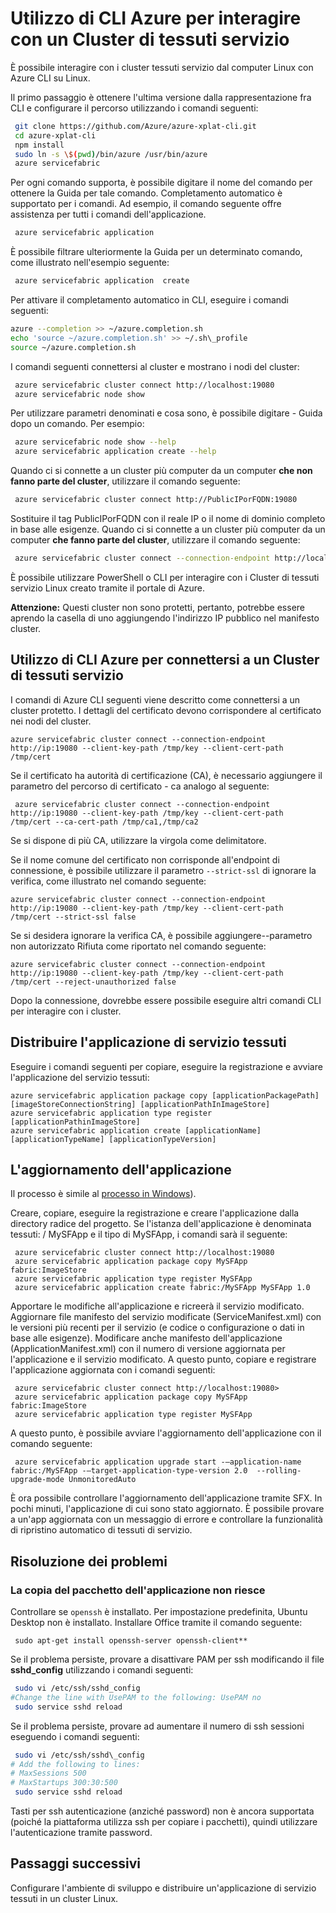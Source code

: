 <properties
   pageTitle="Interazione con i cluster di servizio tessuti usa CLI | Microsoft Azure"
   description="Come usare Azure CLI per interagire con un cluster di tessuti di servizio"
   services="service-fabric"
   documentationCenter=".net"
   authors="mani-ramaswamy"
   manager="timlt"
   editor=""/>

<tags
   ms.service="service-fabric"
   ms.devlang="dotNet"
   ms.topic="article"
   ms.tgt_pltfrm="NA"
   ms.workload="NA"
   ms.date="09/24/2016"
   ms.author="subramar"/>


# <a name="using-the-azure-cli-to-interact-with-a-service-fabric-cluster"></a>Utilizzo di CLI Azure per interagire con un Cluster di tessuti servizio

È possibile interagire con i cluster tessuti servizio dal computer Linux con Azure CLI su Linux.

Il primo passaggio è ottenere l'ultima versione dalla rappresentazione fra CLI e configurare il percorso utilizzando i comandi seguenti:

```sh
 git clone https://github.com/Azure/azure-xplat-cli.git
 cd azure-xplat-cli
 npm install
 sudo ln -s \$(pwd)/bin/azure /usr/bin/azure
 azure servicefabric
```

Per ogni comando supporta, è possibile digitare il nome del comando per ottenere la Guida per tale comando. Completamento automatico è supportato per i comandi. Ad esempio, il comando seguente offre assistenza per tutti i comandi dell'applicazione. 

```sh
 azure servicefabric application 
```

È possibile filtrare ulteriormente la Guida per un determinato comando, come illustrato nell'esempio seguente:

```sh
 azure servicefabric application  create
```

Per attivare il completamento automatico in CLI, eseguire i comandi seguenti:

```sh
azure --completion >> ~/azure.completion.sh
echo 'source ~/azure.completion.sh' >> ~/.sh\_profile
source ~/azure.completion.sh
```

I comandi seguenti connettersi al cluster e mostrano i nodi del cluster:

```sh
 azure servicefabric cluster connect http://localhost:19080
 azure servicefabric node show
```

Per utilizzare parametri denominati e cosa sono, è possibile digitare - Guida dopo un comando. Per esempio:

```sh
 azure servicefabric node show --help
 azure servicefabric application create --help
```

Quando ci si connette a un cluster più computer da un computer **che non fanno parte del cluster**, utilizzare il comando seguente:

```sh
 azure servicefabric cluster connect http://PublicIPorFQDN:19080
```

Sostituire il tag PublicIPorFQDN con il reale IP o il nome di dominio completo in base alle esigenze. Quando ci si connette a un cluster più computer da un computer **che fanno parte del cluster**, utilizzare il comando seguente:

```sh
 azure servicefabric cluster connect --connection-endpoint http://localhost:19080 --client-connection-endpoint PublicIPorFQDN:19000
```

È possibile utilizzare PowerShell o CLI per interagire con i Cluster di tessuti servizio Linux creato tramite il portale di Azure. 

**Attenzione:** Questi cluster non sono protetti, pertanto, potrebbe essere aprendo la casella di uno aggiungendo l'indirizzo IP pubblico nel manifesto cluster.



## <a name="using-the-azure-cli-to-connect-to-a-service-fabric-cluster"></a>Utilizzo di CLI Azure per connettersi a un Cluster di tessuti servizio

I comandi di Azure CLI seguenti viene descritto come connettersi a un cluster protetto. I dettagli del certificato devono corrispondere al certificato nei nodi del cluster.

```
azure servicefabric cluster connect --connection-endpoint http://ip:19080 --client-key-path /tmp/key --client-cert-path /tmp/cert
```
 
Se il certificato ha autorità di certificazione (CA), è necessario aggiungere il parametro del percorso di certificato - ca analogo al seguente: 

```
 azure servicefabric cluster connect --connection-endpoint http://ip:19080 --client-key-path /tmp/key --client-cert-path /tmp/cert --ca-cert-path /tmp/ca1,/tmp/ca2 
```
Se si dispone di più CA, utilizzare la virgola come delimitatore.
 
Se il nome comune del certificato non corrisponde all'endpoint di connessione, è possibile utilizzare il parametro `--strict-ssl` di ignorare la verifica, come illustrato nel comando seguente: 

```
azure servicefabric cluster connect --connection-endpoint http://ip:19080 --client-key-path /tmp/key --client-cert-path /tmp/cert --strict-ssl false 
```
 
Se si desidera ignorare la verifica CA, è possibile aggiungere--parametro non autorizzato Rifiuta come riportato nel comando seguente: 

```
azure servicefabric cluster connect --connection-endpoint http://ip:19080 --client-key-path /tmp/key --client-cert-path /tmp/cert --reject-unauthorized false 
```
 
Dopo la connessione, dovrebbe essere possibile eseguire altri comandi CLI per interagire con i cluster. 

## <a name="deploying-your-service-fabric-application"></a>Distribuire l'applicazione di servizio tessuti

Eseguire i comandi seguenti per copiare, eseguire la registrazione e avviare l'applicazione del servizio tessuti:

```
azure servicefabric application package copy [applicationPackagePath] [imageStoreConnectionString] [applicationPathInImageStore]
azure servicefabric application type register [applicationPathinImageStore]
azure servicefabric application create [applicationName] [applicationTypeName] [applicationTypeVersion]
```


## <a name="upgrading-your-application"></a>L'aggiornamento dell'applicazione

Il processo è simile al [processo in Windows](service-fabric-application-upgrade-tutorial-powershell.md)).

Creare, copiare, eseguire la registrazione e creare l'applicazione dalla directory radice del progetto. Se l'istanza dell'applicazione è denominata tessuti: / MySFApp e il tipo di MySFApp, i comandi sarà il seguente:

```
 azure servicefabric cluster connect http://localhost:19080
 azure servicefabric application package copy MySFApp fabric:ImageStore
 azure servicefabric application type register MySFApp
 azure servicefabric application create fabric:/MySFApp MySFApp 1.0
```

Apportare le modifiche all'applicazione e ricreerà il servizio modificato.  Aggiornare file manifesto del servizio modificate (ServiceManifest.xml) con le versioni più recenti per il servizio (e codice o configurazione o dati in base alle esigenze). Modificare anche manifesto dell'applicazione (ApplicationManifest.xml) con il numero di versione aggiornata per l'applicazione e il servizio modificato.  A questo punto, copiare e registrare l'applicazione aggiornata con i comandi seguenti:

```
 azure servicefabric cluster connect http://localhost:19080>
 azure servicefabric application package copy MySFApp fabric:ImageStore
 azure servicefabric application type register MySFApp
```

A questo punto, è possibile avviare l'aggiornamento dell'applicazione con il comando seguente:

```
 azure servicefabric application upgrade start -–application-name fabric:/MySFApp -–target-application-type-version 2.0  --rolling-upgrade-mode UnmonitoredAuto
```

È ora possibile controllare l'aggiornamento dell'applicazione tramite SFX. In pochi minuti, l'applicazione di cui sono stato aggiornato.  È possibile provare a un'app aggiornata con un messaggio di errore e controllare la funzionalità di ripristino automatico di tessuti di servizio.

## <a name="troubleshooting"></a>Risoluzione dei problemi

### <a name="copying-of-the-application-package-does-not-succeed"></a>La copia del pacchetto dell'applicazione non riesce

Controllare se `openssh` è installato. Per impostazione predefinita, Ubuntu Desktop non è installato. Installare Office tramite il comando seguente:

```
 sudo apt-get install openssh-server openssh-client**
```

Se il problema persiste, provare a disattivare PAM per ssh modificando il file **sshd_config** utilizzando i comandi seguenti:

```sh
 sudo vi /etc/ssh/sshd_config
#Change the line with UsePAM to the following: UsePAM no
 sudo service sshd reload
```

Se il problema persiste, provare ad aumentare il numero di ssh sessioni eseguendo i comandi seguenti:

```sh
 sudo vi /etc/ssh/sshd\_config
# Add the following to lines:
# MaxSessions 500
# MaxStartups 300:30:500
 sudo service sshd reload
```
Tasti per ssh autenticazione (anziché password) non è ancora supportata (poiché la piattaforma utilizza ssh per copiare i pacchetti), quindi utilizzare l'autenticazione tramite password.


## <a name="next-steps"></a>Passaggi successivi

Configurare l'ambiente di sviluppo e distribuire un'applicazione di servizio tessuti in un cluster Linux.
